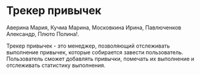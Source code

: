 # Трекер привычек
Аверина Мария, Кучма Марина, Московкина Ирина, Павлюченков Александр, Плюто Полина!.

Трекер привычек - это менеджер, позволяющий отслеживать выполнение привычек, которые собирается завести пользователь. Пользователь сможет добавлять привычки, помечать их выполнение и отслеживать статистику выполнения.
